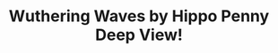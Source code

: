 ---
title: Wuthering Waves by Hippo Penny Deep View!
layout: scoredetail
permalink: /meta-score/wuthering-waves
header:
  teaser: /assets/images/wuthering-waves.jpg
  video:
    id: iB9jXayDDSM
    provider: youtube
---